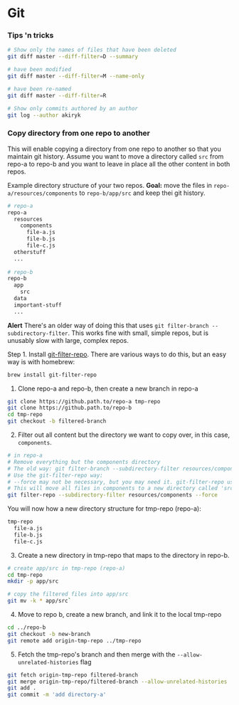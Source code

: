 # Git

### Tips 'n tricks
```sh
# Show only the names of files that have been deleted
git diff master --diff-filter=D --summary

# have been modified
git diff master --diff-filter=M --name-only

# have been re-named
git diff master --diff-filter=R 

# Show only commits authored by an author
git log --author akiryk
```

### Copy directory from one repo to another
This will enable copying a directory from one repo to another so that you maintain git history.
Assume you want to move a directory called `src` from repo-a to repo-b and you want to leave in place all the other content in both repos.

Example directory structure of your two repos. **Goal:** move the files in `repo-a/resources/components` to `repo-b/app/src` and keep thei git history.
```sh
# repo-a
repo-a
  resources
    components
      file-a.js
      file-b.js
      file-c.js
  otherstuff
  ...
  
# repo-b
repo-b
  app
    src
  data
  important-stuff
  ...
```

**Alert** There's an older way of doing this that uses `git filter-branch --subdirectory-filter`. This works fine with small, simple repos, but is unusably slow with large, complex repos. 

Step 1. Install [git-filter-repo](https://github.com/newren/git-filter-repo). There are various ways to do this, but an easy way is with homebrew:
```sh
brew install git-filter-repo
```

1. Clone repo-a and repo-b, then create a new branch in repo-a
```sh
git clone https://github.path.to/repo-a tmp-repo
git clone https://github.path.to/repo-b
cd tmp-repo
git checkout -b filtered-branch 
```

2. Filter out all content but the directory we want to copy over, in this case, `components`. 
```sh
# in repo-a
# Remove everything but the components directory
# The old way: git filter-branch --subdirectory-filter resources/components -- --all
# Use the git-filter-repo way:
# --force may not be necessary, but you may need it. git-filter-repo uses various tactics to make clear its actions are destructive.
# This will move all files in components to a new directory called 'src' and will replace all tags with the 'new-module' tag.
git filter-repo --subdirectory-filter resources/components --force
```

You will now how a new directory structure for tmp-repo (repo-a):
```sh
tmp-repo
  file-a.js
  file-b.js 
  file-c.js
```

3. Create a new directory in tmp-repo that maps to the directory in repo-b.
```sh
# create app/src in tmp-repo (repo-a)
cd tmp-repo
mkdir -p app/src

# copy the filtered files into app/src 
git mv -k * app/src`
```

4. Move to repo b, create a new branch, and link it to the local tmp-repo
```sh
cd ../repo-b
git checkout -b new-branch
git remote add origin-tmp-repo ../tmp-repo
```

5. Fetch the tmp-repo's branch and then merge with the `--allow-unrelated-histories` flag
```sh
git fetch origin-tmp-repo filtered-branch
git merge origin-tmp-repo/filtered-branch --allow-unrelated-histories
git add .
git commit -m 'add directory-a'
```
